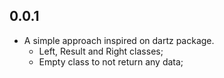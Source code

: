 ## 0.0.1

* A simple approach inspired on dartz package.
    * Left, Result and Right classes;
    * Empty class to not return any data;
